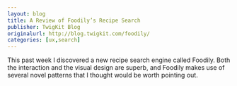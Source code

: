 ```yaml
---
layout: blog
title: A Review of Foodily’s Recipe Search
publisher: TwigKit Blog
originalurl: http://blog.twigkit.com/foodily/
categories: [ux,search]
---
```


This past week I discovered a new recipe search engine called Foodily. Both the interaction and the visual design are superb, and Foodily makes use of several novel patterns that I thought would be worth pointing out.